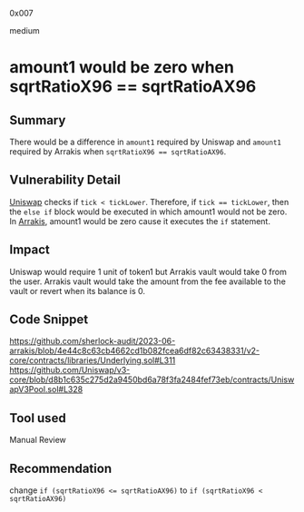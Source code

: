 0x007

medium

# amount1 would be zero when sqrtRatioX96 == sqrtRatioAX96

## Summary
There would be a difference in `amount1` required by Uniswap and `amount1` required by Arrakis when `sqrtRatioX96 == sqrtRatioAX96`.

## Vulnerability Detail
[Uniswap](https://github.com/Uniswap/v3-core/blob/d8b1c635c275d2a9450bd6a78f3fa2484fef73eb/contracts/UniswapV3Pool.sol#L328) checks if `tick < tickLower`. Therefore, if `tick == tickLower`, then the `else if` block would be executed in which amount1 would not be zero. In [Arrakis](https://github.com/sherlock-audit/2023-06-arrakis/blob/4e44c8c63cb4662cd1b082fcea6df82c63438331/v2-core/contracts/libraries/Underlying.sol#L311), amount1 would be zero cause it executes the `if` statement.

## Impact
Uniswap would require 1 unit of token1 but Arrakis vault would take 0 from the user. Arrakis vault would take the amount from the fee available to the vault or revert when its balance is 0.

## Code Snippet
https://github.com/sherlock-audit/2023-06-arrakis/blob/4e44c8c63cb4662cd1b082fcea6df82c63438331/v2-core/contracts/libraries/Underlying.sol#L311
https://github.com/Uniswap/v3-core/blob/d8b1c635c275d2a9450bd6a78f3fa2484fef73eb/contracts/UniswapV3Pool.sol#L328

## Tool used

Manual Review

## Recommendation
change `if (sqrtRatioX96 <= sqrtRatioAX96)` to `if (sqrtRatioX96 < sqrtRatioAX96)`
